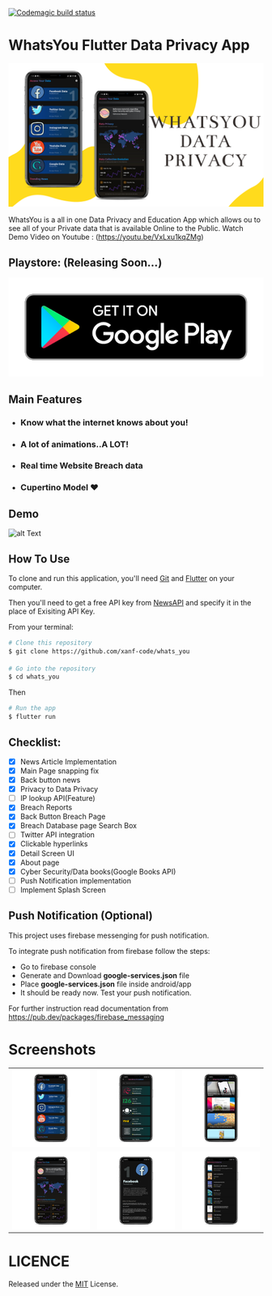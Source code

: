 [![Codemagic build status](https://api.codemagic.io/apps/5f085eb95b00866571cf7cb5/5f085eb95b00866571cf7cb4/status_badge.svg)](https://codemagic.io/apps/5f085eb95b00866571cf7cb5/5f085eb95b00866571cf7cb4/latest_build)

# WhatsYou Flutter Data Privacy App

![alt text](resources/main.png "Banner")

WhatsYou is a all in one Data Privacy and Education App which allows ou to see all of your Private data that is available Online to the Public.
Watch Demo Video on Youtube : (https://youtu.be/VxLxu1kqZMg)

## Playstore: (Releasing Soon...)
[![alt Text](resources/google.png "Banner")](https://play.google.com/store/apps/details?id=com.you.whats_you)

## Main Features

- ### Know what the internet knows about you!
- ### A lot of animations..A LOT!
- ### Real time Website Breach data
- ### Cupertino Model :heart:

## Demo

![alt Text](resources/demo.gif)

## How To Use

To clone and run this application, you'll need [Git](https://git-scm.com) and [Flutter](https://flutter.dev) on your computer. 

Then you'll need to get a free API key from [NewsAPI](https://newsapi.org) and specify it in the place of Exisiting API Key.
   
From your terminal:

```bash
# Clone this repository
$ git clone https://github.com/xanf-code/whats_you

# Go into the repository
$ cd whats_you
```
Then
```bash
# Run the app
$ flutter run
```

## Checklist: 

- [x] News Article Implementation
- [x] Main Page snapping fix
- [x] Back button news
- [x] Privacy to Data Privacy
- [ ] IP lookup API(Feature)
- [x] Breach Reports
- [x] Back Button Breach Page
- [x] Breach Database page Search Box 
- [ ] Twitter API integration
- [x] Clickable hyperlinks
- [x] Detail Screen UI
- [x] About page
- [x] Cyber Security/Data books(Google Books API)
- [ ] Push Notification implementation
- [ ] Implement Splash Screen

## Push Notification (Optional)

This project uses firebase messenging for push notification.

To integrate push notification from firebase follow the steps:
- Go to firebase console
- Generate and Download **google-services.json** file
- Place **google-services.json** file inside android/app
- It should be ready now. Test your push notification.

For further instruction read documentation from https://pub.dev/packages/firebase_messaging

# Screenshots

|   |   |   |
|---|---|---|
|![alt text](resources/1.png "Screenshot 1")|![alt text](resources/2.png "Screenshot 2")|![alt text](resources/3.png "Screenshot 3")|
|![alt text](resources/4.png "Screenshot 4")|![alt text](resources/5.png "Screenshot 5")|![alt text](resources/6.png "Screenshot 6")|

# LICENCE

Released under the [MIT](./LICENSE) License.<br>



